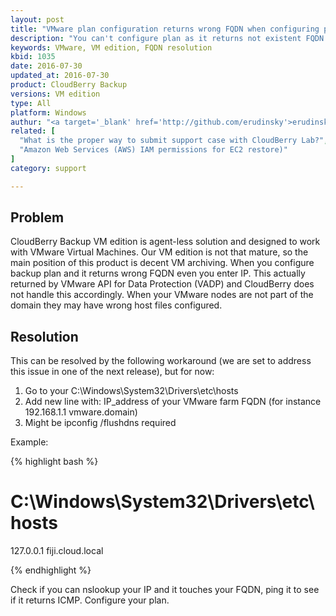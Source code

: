 ```yaml
---
layout: post
title: "VMware plan configuration returns wrong FQDN when configuring plan"
description: "You can't configure plan as it returns not existent FQDN instead of written IP address"
keywords: VMware, VM edition, FQDN resolution
kbid: 1035
date: 2016-07-30
updated_at: 2016-07-30
product: CloudBerry Backup
versions: VM edition
type: All
platform: Windows
authur: "<a target='_blank' href='http://github.com/erudinsky'>erudinsky</a>"
related: [
  "What is the proper way to submit support case with CloudBerry Lab?",
  "Amazon Web Services (AWS) IAM permissions for EC2 restore)"
]
category: support

---
```

## Problem

CloudBerry Backup VM edition is agent-less solution and designed to work with VMware Virtual Machines. Our VM edition is not that mature, so the main position of this product is decent VM archiving. When you configure backup plan and it returns wrong FQDN even you enter IP. This actually returned by VMware API for Data Protection (VADP) and CloudBerry does not handle this accordingly. When your VMware nodes are not part of the domain they may have wrong host files configured.

## Resolution

This can be resolved by the following workaround (we are set to address this issue in one of the next release), but for now:

1. Go to your C:\Windows\System32\Drivers\etc\hosts
2. Add new line with: IP_address of your VMware farm FQDN (for instance 192.168.1.1 vmware.domain)
3. Might be ipconfig /flushdns required

Example:


{% highlight bash %}

# C:\Windows\System32\Drivers\etc\hosts
127.0.0.1 fiji.cloud.local

{% endhighlight %}


Check if you can nslookup your IP and it touches your FQDN, ping it to see if it returns ICMP. Configure your plan.
